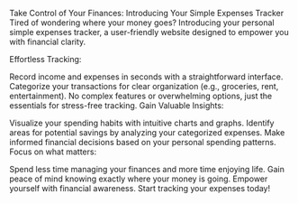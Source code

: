 
Take Control of Your Finances: Introducing Your Simple Expenses Tracker
Tired of wondering where your money goes? Introducing your personal simple expenses tracker, a user-friendly website designed to empower you with financial clarity.

Effortless Tracking:

Record income and expenses in seconds with a straightforward interface.
Categorize your transactions for clear organization (e.g., groceries, rent, entertainment).
No complex features or overwhelming options, just the essentials for stress-free tracking.
Gain Valuable Insights:

Visualize your spending habits with intuitive charts and graphs.
Identify areas for potential savings by analyzing your categorized expenses.
Make informed financial decisions based on your personal spending patterns.
Focus on what matters:

Spend less time managing your finances and more time enjoying life.
Gain peace of mind knowing exactly where your money is going.
Empower yourself with financial awareness. Start tracking your expenses today!
